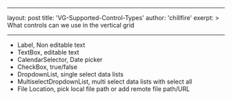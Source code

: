 
---
layout: post
title:  'VG-Supported-Control-Types'
author: 'chillfire'
exerpt: >
  What controls can we use in the vertical grid 

---

  <ul>
    <li>Label, Non editable text</li>
    <li>TextBox, editable text</li>
    <li>CalendarSelector, Date picker</li>
    <li>CheckBox, true/false</li>
    <li>DropdownList, single select data lists</li>
    <li>MultiselectDropdownList, multi select data lists with select all</li>
    <li>File Location, pick local file path or add remote file path/URL</li>
</ul>